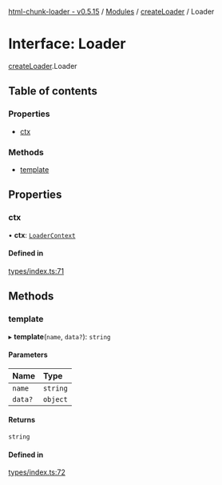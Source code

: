 [html-chunk-loader - v0.5.15](../README.md) / [Modules](../modules.md) / [createLoader](../modules/createLoader.md) / Loader

# Interface: Loader

[createLoader](../modules/createLoader.md).Loader

## Table of contents

### Properties

- [ctx](createLoader.Loader.md#ctx)

### Methods

- [template](createLoader.Loader.md#template)

## Properties

### ctx

• **ctx**: [`LoaderContext`](../modules/createLoader.md#loadercontext)

#### Defined in

[types/index.ts:71](https://github.com/abschill/html-chunk-loader/blob/4e5dc70/src/types/index.ts#L71)

## Methods

### template

▸ **template**(`name`, `data?`): `string`

#### Parameters

| Name | Type |
| :------ | :------ |
| `name` | `string` |
| `data?` | `object` |

#### Returns

`string`

#### Defined in

[types/index.ts:72](https://github.com/abschill/html-chunk-loader/blob/4e5dc70/src/types/index.ts#L72)
